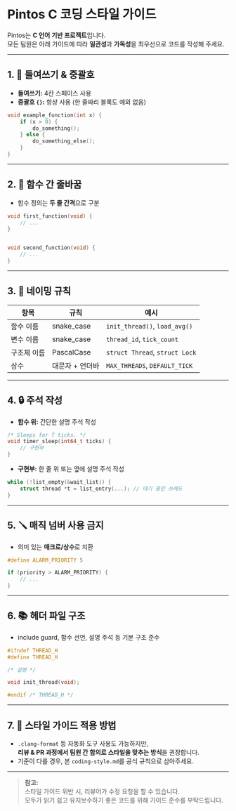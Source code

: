 # Pintos C 코딩 스타일 가이드

Pintos는 **C 언어 기반 프로젝트**입니다.  
모든 팀원은 아래 가이드에 따라 **일관성**과 **가독성**을 최우선으로 코드를 작성해 주세요.

---

## 1. 📏 들여쓰기 & 중괄호

- **들여쓰기:** 4칸 스페이스 사용
- **중괄호 `{}`:** 항상 사용 (한 줄짜리 블록도 예외 없음)

```c
void example_function(int x) {
    if (x > 0) {
        do_something();
    } else {
        do_something_else();
    }
}
```

---

## 2. 🧱 함수 간 줄바꿈

- 함수 정의는 **두 줄 간격**으로 구분

```c
void first_function(void) {
    // ...
}


void second_function(void) {
    // ...
}
```

---

## 3. 🧾 네이밍 규칙

| 항목       | 규칙                  | 예시                             |
| ---------- | --------------------- | -------------------------------- |
| 함수 이름  | snake_case            | `init_thread()`, `load_avg()`    |
| 변수 이름  | snake_case            | `thread_id`, `tick_count`        |
| 구조체 이름 | PascalCase            | `struct Thread`, `struct Lock`   |
| 상수       | 대문자 + 언더바       | `MAX_THREADS`, `DEFAULT_TICK`    |

---

## 4. 🔒 주석 작성

- **함수 위:** 간단한 설명 주석 작성

```c
/* Sleeps for T ticks. */
void timer_sleep(int64_t ticks) {
    // 구현부
}
```

- **구현부:** 한 줄 위 또는 옆에 설명 주석 작성

```c
while (!list_empty(&wait_list)) {
    struct thread *t = list_entry(...); // 대기 중인 쓰레드
}
```

---

## 5. 🪛 매직 넘버 사용 금지

- 의미 있는 **매크로/상수**로 치환

```c
#define ALARM_PRIORITY 5

if (priority > ALARM_PRIORITY) {
    // ...
}
```

---

## 6. 📚 헤더 파일 구조

- include guard, 함수 선언, 설명 주석 등 기본 구조 준수

```c
#ifndef THREAD_H
#define THREAD_H

/* 설명 */

void init_thread(void);

#endif /* THREAD_H */
```

---

## 7. 🎯 스타일 가이드 적용 방법

- `.clang-format` 등 자동화 도구 사용도 가능하지만,  
  **리뷰 & PR 과정에서 팀원 간 합의로 스타일을 맞추는 방식**을 권장합니다.
- 기준이 다를 경우, 본 `coding-style.md`를 공식 규칙으로 삼아주세요.

---

> **참고:**  
> 스타일 가이드 위반 시, 리뷰어가 수정 요청을 할 수 있습니다.  
> 모두가 읽기 쉽고 유지보수하기 좋은 코드를 위해 가이드 준수를 부탁드립니다.


